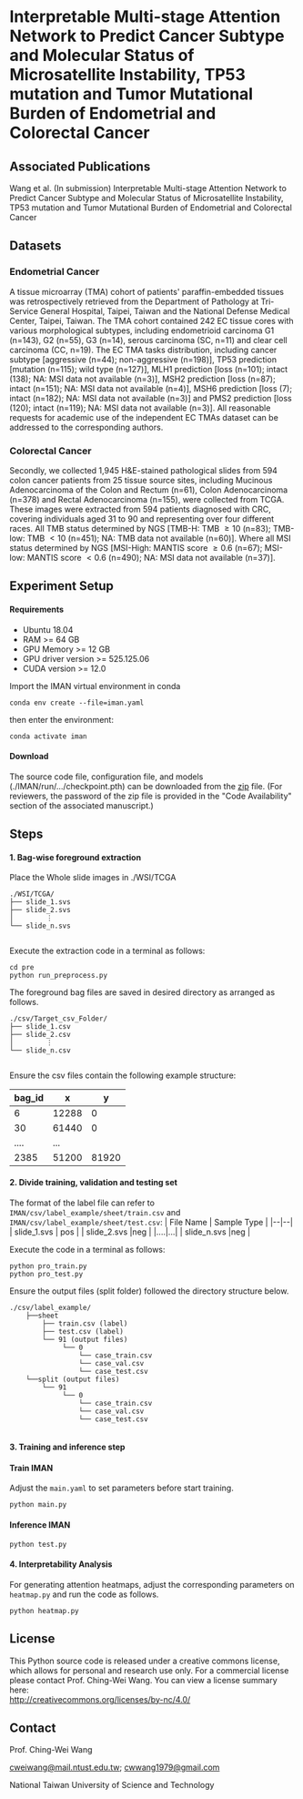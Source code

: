 # Interpretable Multi-stage Attention Network to Predict Cancer Subtype and Molecular Status of Microsatellite Instability, TP53 mutation and Tumor Mutational Burden of Endometrial and Colorectal Cancer

## Associated Publications
Wang et al. (In submission) Interpretable Multi-stage Attention Network to Predict Cancer Subtype and Molecular Status of Microsatellite Instability, TP53 mutation and Tumor Mutational Burden of Endometrial and Colorectal Cancer

## Datasets
### Endometrial Cancer
A tissue microarray (TMA) cohort of patients' paraffin-embedded tissues was retrospectively retrieved from the Department of Pathology at Tri-Service General Hospital, Taipei, Taiwan and the National Defense Medical Center, Taipei, Taiwan. The TMA cohort contained 242 EC tissue cores with various morphological subtypes, including endometrioid carcinoma G1 (n=143), G2 (n=55), G3 (n=14), serous carcinoma (SC, n=11) and clear cell carcinoma (CC, n=19). The EC TMA tasks distribution, including cancer subtype [aggressive (n=44); non-aggressive (n=198)], TP53 prediction [mutation (n=115); wild type (n=127)], MLH1 prediction [loss (n=101); intact (138); NA: MSI data not available (n=3)], MSH2 prediction [loss (n=87); intact (n=151); NA: MSI data not available (n=4)], MSH6 prediction [loss (7); intact (n=182); NA: MSI data not available (n=3)] and PMS2 prediction [loss (120); intact (n=119); NA: MSI data not available (n=3)]. All reasonable requests for academic use of the independent EC TMAs dataset can be addressed to the corresponding authors.

### Colorectal Cancer
Secondly, we collected 1,945 H\&E-stained pathological slides from 594 colon cancer patients from 25 tissue source sites, including Mucinous Adenocarcinoma of the Colon and Rectum (n=61), Colon Adenocarcinoma (n=378) and Rectal Adenocarcinoma (n=155), were collected from TCGA. These images were extracted from 594 patients diagnosed with CRC, covering individuals aged 31 to 90 and representing over four different races. All TMB status determined by NGS [TMB-H: TMB $\geq 10$ (n=83); TMB-low: TMB $<10$ (n=451); NA: TMB data not available (n=60)]. Where all MSI status determined by NGS [MSI-High: MANTIS score $\geq 0.6$ (n=67); MSI-low: MANTIS score $< 0.6$ (n=490); NA: MSI data not available (n=37)]. 


## Experiment Setup

#### Requirements
- Ubuntu 18.04
- RAM >= 64 GB
- GPU Memory >= 12 GB
- GPU driver version >= 525.125.06
- CUDA version >= 12.0

Import the IMAN virtual environment in conda
```
conda env create --file=iman.yaml
```
then enter the environment:
```
conda activate iman
```

#### Download
The source code file, configuration file, and models (./IMAN/run/.../checkpoint.pth) can be downloaded from the [zip](https://drive.google.com/file/d/19rGkYAmGu5_-x5h8PMnXK1mqgEqxINak/view) file. (For reviewers, the password of the zip file is provided in the "Code Availability" section of the associated manuscript.)

## Steps

#### 1. Bag-wise foreground extraction

Place the Whole slide images in ./WSI/TCGA
```
./WSI/TCGA/
├── slide_1.svs
├── slide_2.svs
│        ⋮
└── slide_n.svs
  
```

Execute the extraction code in a terminal as follows:
```
cd pre
python run_preprocess.py
```

The foreground bag files are saved in desired directory as arranged as follows.
```
./csv/Target_csv_Folder/
├── slide_1.csv
├── slide_2.csv
│        ⋮
└── slide_n.csv
  
```
Ensure the csv files contain the following example structure:

| bag_id | x | y |
|--|--|--|
| 6 | 12288 |0 |
| 30 |61440 |0 |
|....|...|
| 2385 |51200 |81920 |
  
#### 2. Divide training, validation and testing set

The format of the label file can refer to `IMAN/csv/label_example/sheet/train.csv` and `IMAN/csv/label_example/sheet/test.csv`:
| File Name | Sample Type |
|--|--|
| slide_1.svs | pos |
| slide_2.svs |neg  |
|....|...|
| slide_n.svs |neg |

Execute the code in a terminal as follows:
```
python pro_train.py
python pro_test.py
```

Ensure the output files (split folder) followed the directory structure below.

```
./csv/label_example/
    ├──sheet
        ├── train.csv (label)
        ├── test.csv (label)
        └── 91 (output files)
             └── 0
                 └── case_train.csv
                 └── case_val.csv
                 └── case_test.csv
    └──split (output files)
        └── 91
             └── 0
                 └── case_train.csv
                 └── case_val.csv
                 └── case_test.csv
    
```


#### 3. Training and inference step

#### Train IMAN
Adjust the `main.yaml` to set parameters before start training.
```
python main.py
```


#### Inference IMAN
```
python test.py
```



#### 4. Interpretability Analysis
For generating attention heatmaps, adjust the corresponding parameters on `heatmap.py` and run the code as follows.
```
python heatmap.py
```


## License
This Python source code is released under a creative commons license, which allows for personal and research use only. For a commercial license please contact Prof. Ching-Wei Wang. You can view a license summary here:  
http://creativecommons.org/licenses/by-nc/4.0/


## Contact
Prof. Ching-Wei Wang  
  
cweiwang@mail.ntust.edu.tw; cwwang1979@gmail.com  
  
National Taiwan University of Science and Technology

